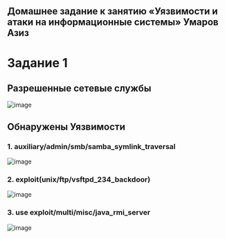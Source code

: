 ## Домашнее задание к занятию «Уязвимости и атаки на информационные системы» Умаров Азиз
# Задание 1
## Разрешенные сетевые службы
![image](https://github.com/UmarovAM/Metasploit/assets/118117183/002e4fea-b7bb-4dca-ad34-de2f12fdf246)

## Обнаружены Уязвимости
### 1. auxiliary/admin/smb/samba_symlink_traversal
![image](https://github.com/UmarovAM/Metasploit/assets/118117183/52d65032-c938-459f-a4bb-aa41d585611b)

### 2. exploit(unix/ftp/vsftpd_234_backdoor)
![image](https://github.com/UmarovAM/Metasploit/assets/118117183/fd9844d4-c601-4c2c-a162-aa30fd36359a)

### 3. use exploit/multi/misc/java_rmi_server
![image](https://github.com/UmarovAM/Metasploit/assets/118117183/51140842-260d-49e0-8caa-54b55164097a)

